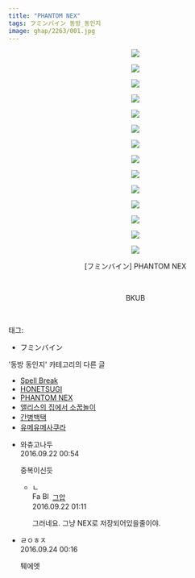 ```yaml
---
title: "PHANTOM NEX"
tags: フミンバイン 동방_동인지
image: ghap/2263/001.jpg
---
```

<div class="article">
<p style="text-align: center; clear: none; float: none;"><img src="{{ site.nasurl }}/ghap/2263/001.jpg"/></p>
<p style="text-align: center; clear: none; float: none;"><img src="{{ site.nasurl }}/ghap/2263/002.jpg"/></p>
<p style="text-align: center; clear: none; float: none;"><img src="{{ site.nasurl }}/ghap/2263/003.jpg"/></p>
<p style="text-align: center; clear: none; float: none;"><img src="{{ site.nasurl }}/ghap/2263/004.jpg"/></p>
<p style="text-align: center; clear: none; float: none;"><img src="{{ site.nasurl }}/ghap/2263/005.jpg"/></p>
<p style="text-align: center; clear: none; float: none;"><img src="{{ site.nasurl }}/ghap/2263/006.jpg"/></p>
<p style="text-align: center; clear: none; float: none;"><img src="{{ site.nasurl }}/ghap/2263/007.jpg"/></p>
<p style="text-align: center; clear: none; float: none;"><img src="{{ site.nasurl }}/ghap/2263/008.jpg"/></p>
<p style="text-align: center; clear: none; float: none;"><img src="{{ site.nasurl }}/ghap/2263/009.jpg"/></p>
<p style="text-align: center; clear: none; float: none;"><img src="{{ site.nasurl }}/ghap/2263/010.jpg"/></p>
<p style="text-align: center; clear: none; float: none;"><img src="{{ site.nasurl }}/ghap/2263/011.jpg"/></p>
<p style="text-align: center; clear: none; float: none;"><img src="{{ site.nasurl }}/ghap/2263/012.jpg"/></p>
<p style="text-align: center; clear: none; float: none;"><img src="{{ site.nasurl }}/ghap/2263/013.jpg"/></p>
<p style="text-align: center; clear: none; float: none;"><img src="{{ site.nasurl }}/ghap/2263/014.jpg"/></p>
<p style="text-align: center; clear: none; float: none;">[フミンバイン] PHANTOM NEX</p>
<p style="text-align: center; clear: none; float: none;"><br/></p>
<p style="text-align: center; clear: none; float: none;">BKUB</p>
<p><br/></p>
</div><div class="tagTrail">
<p>태그: </p>
<ul>
<li>フミンバイン</li>
</ul>
</div><div class="another">
<p>'동방 동인지' 카테고리의 다른 글</p>
<ul>
<li><a href="/2016-09-21-ghap_2265">Spell Break</a></li>
<li><a href="/2016-09-21-ghap_2264">HONETSUGI</a></li>
<li><a href="/2016-09-21-ghap_2263">PHANTOM NEX</a></li>
<li><a href="/2016-09-21-ghap_2262">앨리스의 집에서 소꿉놀이</a></li>
<li><a href="/2016-09-21-ghap_2261">간병백택</a></li>
<li><a href="/2016-09-21-ghap_2259">유메유메사쿠라</a></li>
</ul>
</div><div class="cb_module cb_fluid">
<div class="cb_wrt cb_profile">
<div class="comment">
<ul>
<li class="cb_thumb_off" id="comment14810829">
<div class="cb_comment_area">
<div class="cb_info_area">
<div class="cb_section">
<span class="cb_nick_name">와츄고나두</span>
</div>
<div class="cb_section">
<span class="cb_date">2016.09.22 00:54 </span>
</div>
</div>
<div class="cb_dsc_comment">
<p class="cb_dsc">
											중복이신듯
										</p>
</div>
<ul>
<li class="cb_thumb_off" id="comment14810836">
<span class="cb_bu_subnode">ㄴ</span>
<div class="cb_comment_area">
<div class="cb_info_area">
<div class="cb_section">
<span class="cb_nick_name"><img alt="Favicon of https://ghaptouhou.tistory.com" height="16" onerror="this.onerror=null;this.parentNode.removeChild(this)" src="https://ghaptouhou.tistory.com/favicon.ico" width="16"/> <img alt="BlogIcon" height="16" onerror="this.parentNode.removeChild(this)" src="https://ghaptouhou.tistory.com/index.gif" width="16"/> <a href="https://ghaptouhou.tistory.com" onclick="return openLinkInNewWindow(this)"> 그압</a><span class="tistoryProfileLayerTrigger" onclick='TistoryProfile.show(event, this, {"title":"\uc800\uae30 \uc774\uac70 \ub098\uc911\uc5d0 \uc218\uc815 \uac00\ub2a5\ud558\ub098\uc694","url":"https:\/\/ghap.tistory.com","nickname":"\uadf8\uc555","items":[]}); return false;'></span></span>
</div>
<div class="cb_section">
<span class="cb_date">2016.09.22 01:11 </span>
</div>
</div>
<div class="cb_dsc_comment">
<p class="cb_dsc">
																그러네요. 그냥 NEX로 저장되어있을줄이야.
															</p>
</div>
</div>
</li>
</ul>
</div></li>
<li class="cb_thumb_off" id="comment14812441">
<div class="cb_comment_area">
<div class="cb_info_area">
<div class="cb_section">
<span class="cb_nick_name">ㄹㅇㅎㅈ</span>
</div>
<div class="cb_section">
<span class="cb_date">2016.09.24 00:16 </span>
</div>
</div>
<div class="cb_dsc_comment">
<p class="cb_dsc">
											퉤에엣
										</p>
</div>
</div></li>
</ul>
</div>
</div><!-- commentList close -->
</div>
